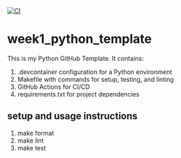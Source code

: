 [![CI](https://github.com/nogibjj/week1_python_template/actions/workflows/blank.yml/badge.svg)](https://github.com/nogibjj/week1_python_template/actions/workflows/blank.yml)
# week1_python_template
This is my Python GitHub Template. It contains:
1. .devcontainer configuration for a Python environment
2. Makefile with commands for setup, testing, and linting
3. GitHub Actions for CI/CD
4. requirements.txt for project dependencies

## setup and usage instructions
1. make format
2. make lint
3. make test
